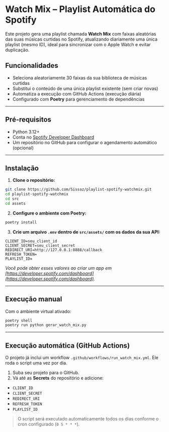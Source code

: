 # Watch Mix – Playlist Automática do Spotify

Este projeto gera uma playlist chamada **Watch Mix** com faixas aleatórias das suas músicas curtidas no Spotify, atualizando diariamente uma única playlist (mesmo ID), ideal para sincronizar com o Apple Watch e evitar duplicação.

## Funcionalidades

* Seleciona aleatoriamente 30 faixas da sua biblioteca de músicas curtidas
* Substitui o conteúdo de uma única playlist existente (sem criar novas)
* Automatiza a execução com GitHub Actions (execução diária)
* Configurado com **Poetry** para gerenciamento de dependências

---

## Pré-requisitos

* Python 3.12+
* Conta no [Spotify Developer Dashboard](https://developer.spotify.com/dashboard)
* Um repositório no GitHub para configurar o agendamento automático (opcional)

---

## Instalação

1. **Clone o repositório:**

```bash
git clone https://github.com/Sissaz/playlist-spotify-watchmix.git
cd playlist-spotify-watchmix
cd src
cd assets

```

2. **Configure o ambiente com Poetry:**

```bash
poetry install
```

3. **Crie um arquivo `.env` dentro de `src/assets/` com os dados da sua API:**

```env
CLIENT_ID=seu_client_id
CLIENT_SECRET=seu_client_secret
REDIRECT_URI=http://127.0.0.1:8888/callback
REFRESH_TOKEN=
PLAYLIST_ID=
```

*Você pode obter esses valores ao criar um app em [https://developer.spotify.com/dashboard](https://developer.spotify.com/dashboard).*

---

## Execução manual

Com o ambiente virtual ativado:

```bash
poetry shell
poetry run python gerar_watch_mix.py
```

---

## Execução automática (GitHub Actions)

O projeto já inclui um workflow `.github/workflows/run_watch_mix.yml`. Ele roda o script uma vez por dia.

1. Suba seu projeto para o GitHub.
2. Vá até as **Secrets** do repositório e adicione:

* `CLIENT_ID`
* `CLIENT_SECRET`
* `REDIRECT_URI`
* `REFRESH_TOKEN`
* `PLAYLIST_ID`

> O script será executado automaticamente todos os dias conforme o cron configurado (`0 5 * * *`).
